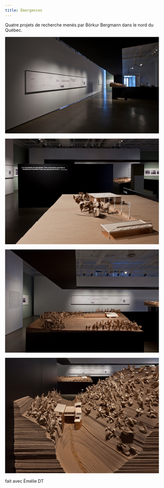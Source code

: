 ```yaml
---
title: Émergences
---
```


Quatre projets de recherche menés par Börkur Bergmann dans le nord du Québec.

![crête](emergences-crete.jpg)

![plaine](emergences-plaine.jpg)

![côte](emergences-cote.jpg)

![ravin](emergences-ravin.jpg)

fait avec Émélie DT
